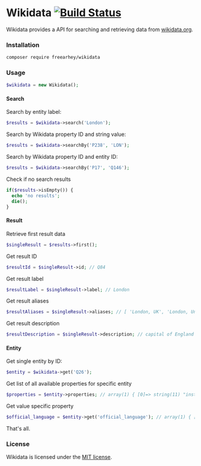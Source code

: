 Wikidata [![Build Status](https://travis-ci.org/freearhey/wikidata.svg?branch=master)](https://travis-ci.org/freearhey/wikidata)
========

Wikidata provides a API for searching and retrieving data from [wikidata.org](https://www.wikidata.org).

### Installation
```sh
composer require freearhey/wikidata
```

### Usage

```php
$wikidata = new Wikidata();
```

#### Search

Search by entity label:
```php
$results = $wikidata->search('London');
```

Search by Wikidata property ID and string value:
```php
$results = $wikidata->searchBy('P238', 'LON');
```

Search by Wikidata property ID and entity ID:
```php
$results = $wikidata->searchBy('P17', 'Q146');
```

Check if no search results
```php
if($results->isEmpty()) {
  echo 'no results';
  die();
}
```

#### Result

Retrieve first result data
```php
$singleResult = $results->first();
```

Get result ID
```php
$resultId = $singleResult->id; // Q84
```

Get result label
```php
$resultLabel = $singleResult->label; // London
```

Get result aliases
```php
$resultAliases = $singleResult->aliases; // [ 'London, UK', 'London, United Kingdom', 'London, England' ]
```

Get result description
```php
$resultDescription = $singleResult->description; // capital of England and the United Kingdom
```

#### Entity

Get single entity by ID:
```php
$entity = $wikidata->get('Q26');
```

Get list of all available properties for specific entity
```php
$properties = $entity->properties; // array(1) { [0]=> string(11) "instance_of", ... }
```

Get value specific property
```php
$official_language = $entity->get('official_language'); // array(1) { [0]=> string(7) "English" }
```

That's all.

### License
Wikidata is licensed under the [MIT license](http://opensource.org/licenses/MIT).